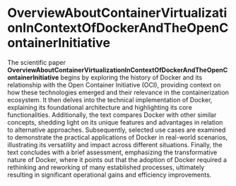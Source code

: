 # OverviewAboutContainerVirtualizationInContextOfDockerAndTheOpenContainerInitiative 

The scientific paper **OverviewAboutContainerVirtualizationInContextOfDockerAndTheOpenContainerInitiative** begins by exploring the history of Docker and its relationship with the Open Container Initiative (OCI), providing context on how these technologies emerged and their relevance in the containerization ecosystem. It then delves into the technical implementation of Docker, explaining its foundational architecture and highlighting its core functionalities. Additionally, the text compares Docker with other similar concepts, shedding light on its unique features and advantages in relation to alternative approaches. Subsequently, selected use cases are examined to demonstrate the practical applications of Docker in real-world scenarios, illustrating its versatility and impact across different situations. Finally, the text concludes with a brief assessment, emphasizing the transformative nature of Docker, where it points out that the adoption of Docker required a rethinking and reworking of many established processes, ultimately resulting in significant operational gains and efficiency improvements.
